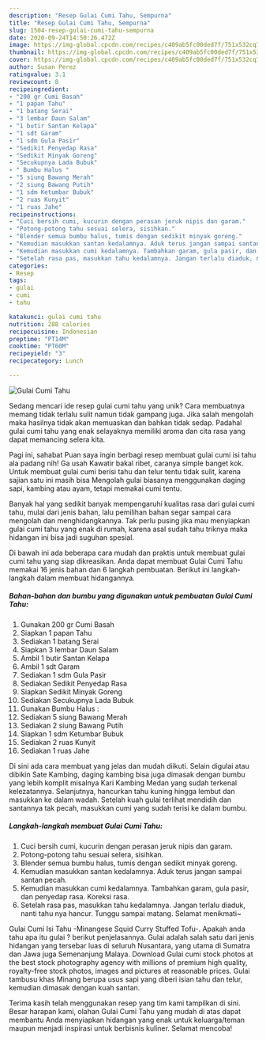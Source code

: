 ```yaml
---
description: "Resep Gulai Cumi Tahu, Sempurna"
title: "Resep Gulai Cumi Tahu, Sempurna"
slug: 1504-resep-gulai-cumi-tahu-sempurna
date: 2020-09-24T14:50:26.472Z
image: https://img-global.cpcdn.com/recipes/c409ab5fc00ded7f/751x532cq70/gulai-cumi-tahu-foto-resep-utama.jpg
thumbnail: https://img-global.cpcdn.com/recipes/c409ab5fc00ded7f/751x532cq70/gulai-cumi-tahu-foto-resep-utama.jpg
cover: https://img-global.cpcdn.com/recipes/c409ab5fc00ded7f/751x532cq70/gulai-cumi-tahu-foto-resep-utama.jpg
author: Susan Perez
ratingvalue: 3.1
reviewcount: 8
recipeingredient:
- "200 gr Cumi Basah"
- "1 papan Tahu"
- "1 batang Serai"
- "3 lembar Daun Salam"
- "1 butir Santan Kelapa"
- "1 sdt Garam"
- "1 sdm Gula Pasir"
- "Sedikit Penyedap Rasa"
- "Sedikit Minyak Goreng"
- "Secukupnya Lada Bubuk"
- " Bumbu Halus "
- "5 siung Bawang Merah"
- "2 siung Bawang Putih"
- "1 sdm Ketumbar Bubuk"
- "2 ruas Kunyit"
- "1 ruas Jahe"
recipeinstructions:
- "Cuci bersih cumi, kucurin dengan perasan jeruk nipis dan garam."
- "Potong-potong tahu sesuai selera, sisihkan."
- "Blender semua bumbu halus, tumis dengan sedikit minyak goreng."
- "Kemudian masukkan santan kedalamnya. Aduk terus jangan sampai santan pecah."
- "Kemudian masukkan cumi kedalamnya. Tambahkan garam, gula pasir, dan penyedap rasa. Koreksi rasa."
- "Setelah rasa pas, masukkan tahu kedalamnya. Jangan terlalu diaduk, nanti tahu nya hancur. Tunggu sampai matang. Selamat menikmati~"
categories:
- Resep
tags:
- gulai
- cumi
- tahu

katakunci: gulai cumi tahu 
nutrition: 288 calories
recipecuisine: Indonesian
preptime: "PT14M"
cooktime: "PT60M"
recipeyield: "3"
recipecategory: Lunch

---
```



![Gulai Cumi Tahu](https://img-global.cpcdn.com/recipes/c409ab5fc00ded7f/751x532cq70/gulai-cumi-tahu-foto-resep-utama.jpg)

Sedang mencari ide resep gulai cumi tahu yang unik? Cara membuatnya memang tidak terlalu sulit namun tidak gampang juga. Jika salah mengolah maka hasilnya tidak akan memuaskan dan bahkan tidak sedap. Padahal gulai cumi tahu yang enak selayaknya memiliki aroma dan cita rasa yang dapat memancing selera kita.

Pagi ini, sahabat Puan saya ingin berbagi resep membuat gulai cumi isi tahu ala padang nih! Ga usah Kawatir bakal ribet, caranya simple banget kok. Untuk membuat gulai cumi berisi tahu dan telur tentu tidak sulit, karena sajian satu ini masih bisa Mengolah gulai biasanya menggunakan daging sapi, kambing atau ayam, tetapi memakai cumi tentu.

Banyak hal yang sedikit banyak mempengaruhi kualitas rasa dari gulai cumi tahu, mulai dari jenis bahan, lalu pemilihan bahan segar sampai cara mengolah dan menghidangkannya. Tak perlu pusing jika mau menyiapkan gulai cumi tahu yang enak di rumah, karena asal sudah tahu triknya maka hidangan ini bisa jadi suguhan spesial.


Di bawah ini ada beberapa cara mudah dan praktis untuk membuat gulai cumi tahu yang siap dikreasikan. Anda dapat membuat Gulai Cumi Tahu memakai 16 jenis bahan dan 6 langkah pembuatan. Berikut ini langkah-langkah dalam membuat hidangannya.

<!--inarticleads1-->

##### Bahan-bahan dan bumbu yang digunakan untuk pembuatan Gulai Cumi Tahu:

1. Gunakan 200 gr Cumi Basah
1. Siapkan 1 papan Tahu
1. Sediakan 1 batang Serai
1. Siapkan 3 lembar Daun Salam
1. Ambil 1 butir Santan Kelapa
1. Ambil 1 sdt Garam
1. Sediakan 1 sdm Gula Pasir
1. Sediakan Sedikit Penyedap Rasa
1. Siapkan Sedikit Minyak Goreng
1. Sediakan Secukupnya Lada Bubuk
1. Gunakan  Bumbu Halus :
1. Sediakan 5 siung Bawang Merah
1. Sediakan 2 siung Bawang Putih
1. Siapkan 1 sdm Ketumbar Bubuk
1. Sediakan 2 ruas Kunyit
1. Sediakan 1 ruas Jahe


Di sini ada cara membuat yang jelas dan mudah diikuti. Selain digulai atau dibikin Sate Kambing, daging kambing bisa juga dimasak dengan bumbu yang lebih komplit misalnya Kari Kambing Medan yang sudah terkenal kelezatannya. Selanjutnya, hancurkan tahu kuning hingga lembut dan masukkan ke dalam wadah. Setelah kuah gulai terlihat mendidih dan santannya tak pecah, masukkan cumi yang sudah terisi ke dalam bumbu. 

<!--inarticleads2-->

##### Langkah-langkah membuat Gulai Cumi Tahu:

1. Cuci bersih cumi, kucurin dengan perasan jeruk nipis dan garam.
1. Potong-potong tahu sesuai selera, sisihkan.
1. Blender semua bumbu halus, tumis dengan sedikit minyak goreng.
1. Kemudian masukkan santan kedalamnya. Aduk terus jangan sampai santan pecah.
1. Kemudian masukkan cumi kedalamnya. Tambahkan garam, gula pasir, dan penyedap rasa. Koreksi rasa.
1. Setelah rasa pas, masukkan tahu kedalamnya. Jangan terlalu diaduk, nanti tahu nya hancur. Tunggu sampai matang. Selamat menikmati~


Gulai Cumi Isi Tahu -Minangese Squid Curry Stuffed Tofu-. Apakah anda tahu apa itu gulai ? berikut penjelasannya. Gulai adalah salah satu dari jenis hidangan yang tersebar luas di seluruh Nusantara, yang utama di Sumatra dan Jawa juga Semenanjung Malaya. Download Gulai cumi stock photos at the best stock photography agency with millions of premium high quality, royalty-free stock photos, images and pictures at reasonable prices. Gulai tambusu khas Minang berupa usus sapi yang diberi isian tahu dan telur, kemudian dimasak dengan kuah santan. 

Terima kasih telah menggunakan resep yang tim kami tampilkan di sini. Besar harapan kami, olahan Gulai Cumi Tahu yang mudah di atas dapat membantu Anda menyiapkan hidangan yang enak untuk keluarga/teman maupun menjadi inspirasi untuk berbisnis kuliner. Selamat mencoba!
